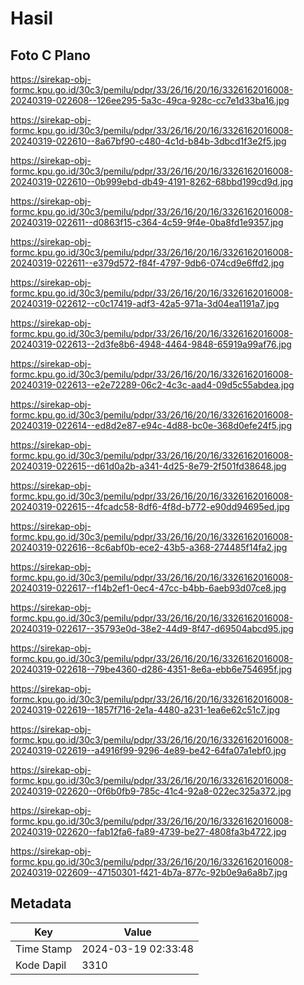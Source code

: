 # Hasil

## Foto C Plano

https://sirekap-obj-formc.kpu.go.id/30c3/pemilu/pdpr/33/26/16/20/16/3326162016008-20240319-022608--126ee295-5a3c-49ca-928c-cc7e1d33ba16.jpg

https://sirekap-obj-formc.kpu.go.id/30c3/pemilu/pdpr/33/26/16/20/16/3326162016008-20240319-022610--8a67bf90-c480-4c1d-b84b-3dbcd1f3e2f5.jpg

https://sirekap-obj-formc.kpu.go.id/30c3/pemilu/pdpr/33/26/16/20/16/3326162016008-20240319-022610--0b999ebd-db49-4191-8262-68bbd199cd9d.jpg

https://sirekap-obj-formc.kpu.go.id/30c3/pemilu/pdpr/33/26/16/20/16/3326162016008-20240319-022611--d0863f15-c364-4c59-9f4e-0ba8fd1e9357.jpg

https://sirekap-obj-formc.kpu.go.id/30c3/pemilu/pdpr/33/26/16/20/16/3326162016008-20240319-022611--e379d572-f84f-4797-9db6-074cd9e6ffd2.jpg

https://sirekap-obj-formc.kpu.go.id/30c3/pemilu/pdpr/33/26/16/20/16/3326162016008-20240319-022612--c0c17419-adf3-42a5-971a-3d04ea1191a7.jpg

https://sirekap-obj-formc.kpu.go.id/30c3/pemilu/pdpr/33/26/16/20/16/3326162016008-20240319-022613--2d3fe8b6-4948-4464-9848-65919a99af76.jpg

https://sirekap-obj-formc.kpu.go.id/30c3/pemilu/pdpr/33/26/16/20/16/3326162016008-20240319-022613--e2e72289-06c2-4c3c-aad4-09d5c55abdea.jpg

https://sirekap-obj-formc.kpu.go.id/30c3/pemilu/pdpr/33/26/16/20/16/3326162016008-20240319-022614--ed8d2e87-e94c-4d88-bc0e-368d0efe24f5.jpg

https://sirekap-obj-formc.kpu.go.id/30c3/pemilu/pdpr/33/26/16/20/16/3326162016008-20240319-022615--d61d0a2b-a341-4d25-8e79-2f501fd38648.jpg

https://sirekap-obj-formc.kpu.go.id/30c3/pemilu/pdpr/33/26/16/20/16/3326162016008-20240319-022615--4fcadc58-8df6-4f8d-b772-e90dd94695ed.jpg

https://sirekap-obj-formc.kpu.go.id/30c3/pemilu/pdpr/33/26/16/20/16/3326162016008-20240319-022616--8c6abf0b-ece2-43b5-a368-274485f14fa2.jpg

https://sirekap-obj-formc.kpu.go.id/30c3/pemilu/pdpr/33/26/16/20/16/3326162016008-20240319-022617--f14b2ef1-0ec4-47cc-b4bb-6aeb93d07ce8.jpg

https://sirekap-obj-formc.kpu.go.id/30c3/pemilu/pdpr/33/26/16/20/16/3326162016008-20240319-022617--35793e0d-38e2-44d9-8f47-d69504abcd95.jpg

https://sirekap-obj-formc.kpu.go.id/30c3/pemilu/pdpr/33/26/16/20/16/3326162016008-20240319-022618--79be4360-d286-4351-8e6a-ebb6e754695f.jpg

https://sirekap-obj-formc.kpu.go.id/30c3/pemilu/pdpr/33/26/16/20/16/3326162016008-20240319-022619--1857f716-2e1a-4480-a231-1ea6e62c51c7.jpg

https://sirekap-obj-formc.kpu.go.id/30c3/pemilu/pdpr/33/26/16/20/16/3326162016008-20240319-022619--a4916f99-9296-4e89-be42-64fa07a1ebf0.jpg

https://sirekap-obj-formc.kpu.go.id/30c3/pemilu/pdpr/33/26/16/20/16/3326162016008-20240319-022620--0f6b0fb9-785c-41c4-92a8-022ec325a372.jpg

https://sirekap-obj-formc.kpu.go.id/30c3/pemilu/pdpr/33/26/16/20/16/3326162016008-20240319-022620--fab12fa6-fa89-4739-be27-4808fa3b4722.jpg

https://sirekap-obj-formc.kpu.go.id/30c3/pemilu/pdpr/33/26/16/20/16/3326162016008-20240319-022609--47150301-f421-4b7a-877c-92b0e9a6a8b7.jpg


## Metadata

| Key        | Value               |
| ---------- | ------------------- |
| Time Stamp | 2024-03-19 02:33:48 |
| Kode Dapil | 3310                |



